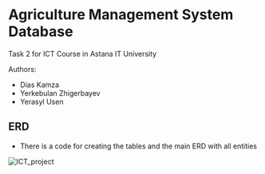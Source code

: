 # Agriculture Management System Database
Task 2 for ICT Course in Astana IT University

Authors:
- Dias Kamza 
- Yerkebulan Zhigerbayev
- Yerasyl Usen

## ERD
- There is a code for creating the tables and the main ERD with all entities

![ICT_project](https://user-images.githubusercontent.com/68639981/99115969-7db73d80-261d-11eb-89ee-26de658d289b.png)
